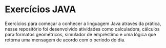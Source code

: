 # Exercícios JAVA
Exercícios para começar a conhecer a linguagem Java através da prática, nesse repositório foi desenvolvido atividades como calculadora, cálculos para formatos geométricos, simulador de empréstimo e uma lógica que retorna uma mensagem de acordo com o período do dia. 
